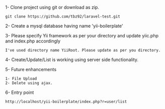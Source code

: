 
1- Clone project using git or download as zip. 
````
git clone https://github.com/tbz92/laravel-test.git
````
2- Create a mysql database having name 'yii-boilerplate'

3- Please specify Yii framework as per your directory and update yiic.php and index.php accordingly
````
I've used directory name YiiRoot. Please update as per you directory.
````

4- Create/Update/List is working using server side functionality.

5- Future enhancements
````
1- File Upload
2- Delete using ajax.
````

6- Entry point
````
http://localhost/yii-boilerplate/index.php?r=user/list
````